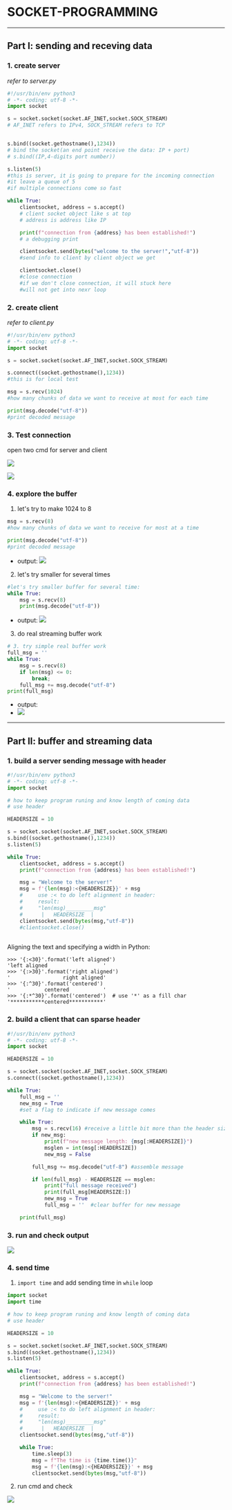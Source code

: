# SOCKET-PROGRAMMING

---

## Part I: sending and receving data

### 1. create server

*refer to server.py*

```py
#!/usr/bin/env python3
# -*- coding: utf-8 -*-
import socket

s = socket.socket(socket.AF_INET,socket.SOCK_STREAM)
# AF_INET refers to IPv4, SOCK_STREAM refers to TCP


s.bind((socket.gethostname(),1234))
# bind the socket(an end point receive the data: IP + port)
# s.bind((IP,4-digits port number))

s.listen(5)
#this is server, it is going to prepare for the incoming connection
#it leave a queue of 5
#if multiple connections come so fast

while True:
    clientsocket, address = s.accept()
    # client socket object like s at top
    # address is address like IP

    print(f"connection from {address} has been established!")
    # a debugging print

    clientsocket.send(bytes("welcome to the server!","utf-8"))
    #send info to client by client object we get

    clientsocket.close()
    #close connection
    #if we don't close connection, it will stuck here
    #will not get into nexr loop

```

### 2. create client

*refer to client.py*

```py
#!/usr/bin/env python3
# -*- coding: utf-8 -*-
import socket

s = socket.socket(socket.AF_INET,socket.SOCK_STREAM)

s.connect((socket.gethostname(),1234))
#this is for local test

msg = s.recv(1024)
#how many chunks of data we want to receive at most for each time

print(msg.decode("utf-8"))
#print decoded message
```

### 3. Test connection

open two cmd for server and client

![](/images/2020-07-01-16-57-49.png)

![](/images/2020-07-01-16-58-44.png)

### 4. explore the buffer

1. let's try to make 1024 to 8

```py
msg = s.recv(8)
#how many chunks of data we want to receive for most at a time

print(msg.decode("utf-8"))
#print decoded message
```

* output:
![](/images/2020-07-01-17-14-14.png)


2. let's try smaller for several times

```py
#let's try smaller buffer for several time:
while True:
    msg = s.recv(8)
    print(msg.decode("utf-8"))
```

* output:
![](/images/2020-07-01-17-19-45.png)

3. do real streaming buffer work

```py
# 3. try simple real buffer work
full_msg = ''
while True:
    msg = s.recv(8)
    if len(msg) <= 0:
        break;
    full_msg += msg.decode("utf-8")
print(full_msg)
```

* output:
* ![](/images/2020-07-01-17-39-38.png)

---

## Part II: buffer and streaming data

### 1. build a server sending message with header

```py
#!/usr/bin/env python3
# -*- coding: utf-8 -*-
import socket

# how to keep program runing and know length of coming data
# use header

HEADERSIZE = 10

s = socket.socket(socket.AF_INET,socket.SOCK_STREAM)
s.bind((socket.gethostname(),1234))
s.listen(5)

while True:
    clientsocket, address = s.accept()
    print(f"connection from {address} has been established!")

    msg = "Welcome to the server!"
    msg = f'{len(msg):<{HEADERSIZE}}' + msg
    #     use :< to do left alignment in header:
    #     result:
    #     "len(msg)_________msg"
    #      |   HEADERSIZE  |
    clientsocket.send(bytes(msg,"utf-8"))
    #clientsocket.close()
    
```

Aligning the text and specifying a width in Python:

```
>>> '{:<30}'.format('left aligned')
'left aligned                  '
>>> '{:>30}'.format('right aligned')
'                 right aligned'
>>> '{:^30}'.format('centered')
'           centered           '
>>> '{:*^30}'.format('centered')  # use '*' as a fill char
'***********centered***********'
```

### 2. build a client that can sparse header

```py
#!/usr/bin/env python3
# -*- coding: utf-8 -*-
import socket

HEADERSIZE = 10

s = socket.socket(socket.AF_INET,socket.SOCK_STREAM)
s.connect((socket.gethostname(),1234))

while True:
    full_msg = ''
    new_msg = True
    #set a flag to indicate if new message comes

    while True:
        msg = s.recv(16) #receive a little bit more than the header size for each time
        if new_msg:
            print(f"new message length: {msg[:HEADERSIZE]}")
            msglen = int(msg[:HEADERSIZE])
            new_msg = False

        full_msg += msg.decode("utf-8") #assemble message

        if len(full_msg) - HEADERSIZE == msglen:
            print("full message received")
            print(full_msg[HEADERSIZE:])
            new_msg = True
            full_msg = ''  #clear buffer for new message

    print(full_msg)
```

### 3. run and check output

![](/images/2020-07-01-18-55-28.png)

### 4. send time 

1. `import time` and add sending time in `while` loop

```py
import socket
import time

# how to keep program runing and know length of coming data
# use header

HEADERSIZE = 10

s = socket.socket(socket.AF_INET,socket.SOCK_STREAM)
s.bind((socket.gethostname(),1234))
s.listen(5)

while True:
    clientsocket, address = s.accept()
    print(f"connection from {address} has been established!")

    msg = "Welcome to the server!"
    msg = f'{len(msg):<{HEADERSIZE}}' + msg
    #     use :< to do left alignment in header:
    #     result:
    #     "len(msg)_________msg"
    #      |   HEADERSIZE  |
    clientsocket.send(bytes(msg,"utf-8"))

    while True:
        time.sleep(3)
        msg = f"The time is {time.time()}"
        msg = f'{len(msg):<{HEADERSIZE}}' + msg
        clientsocket.send(bytes(msg,"utf-8"))
```

2. run cmd and check

![](/images/2020-07-01-19-03-22.png)


